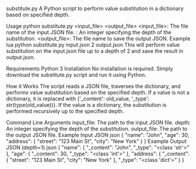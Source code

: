 substitute.py
A Python script to perform value substitution in a dictionary based on specified depth.

Usage
python substitute.py <input_file> <depth> <output_file>
<input_file>: The file name of the input JSON file.
<depth>: An integer specifying the depth of the substitution.
<output_file>: The file name to save the output JSON.
Example
lua
python substitute.py input.json 2 output.json
This will perform value substitution on the input.json file up to a depth of 2 and save the result in output.json.

Requirements
Python 3
Installation
No installation is required. Simply download the substitute.py script and run it using Python.

How it Works
The script reads a JSON file, traverses the dictionary, and performs value substitution based on the specified depth. If a value is not a dictionary, it is replaced with {'_content': old_value, '_type': str(type(old_value))}. If the value is a dictionary, the substitution is performed recursively up to the specified depth.

Command Line Arguments
input_file: The path to the input JSON file.
depth: An integer specifying the depth of the substitution.
output_file: The path to the output JSON file.
Example Input JSON
json
{
  "name": "John",
  "age": 30,
  "address": {
    "street": "123 Main St",
    "city": "New York"
  }
}
Example Output JSON (depth=1)
json
{
  "name": {
    "_content": "John",
    "_type": "<class 'str'>"
  },
  "age": {
    "_content": 30,
    "_type": "<class 'int'>"
  },
  "address": {
    "_content": {
      "street": "123 Main St",
      "city": "New York"
    },
    "_type": "<class 'dict'>"
  }
}

